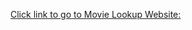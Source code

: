 
[Click link to go to Movie Lookup Website:](http://cinesphere-movie-lookup.s3-website-us-east-1.amazonaws.com/)




